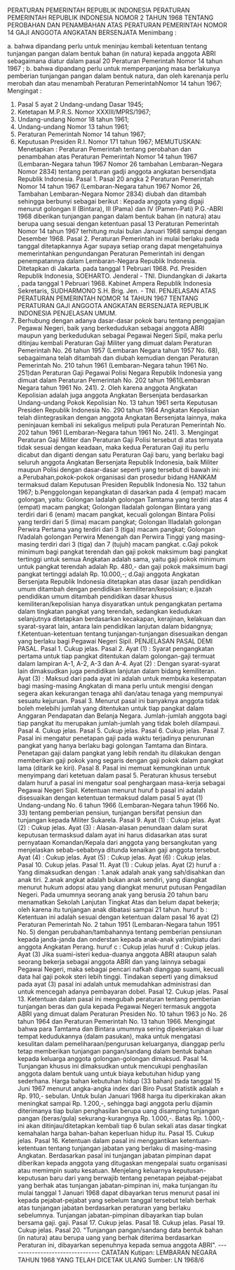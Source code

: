  PERATURAN PEMERINTAH REPUBLIK INDONESIA PERATURAN PEMERINTAH REPUBLIK INDONESIA NOMOR 2 TAHUN 1968 TENTANG PEROBAHAN DAN PENAMBAHAN ATAS PERATURAN PEMERINTAH NOMOR 14 GAJI ANGGOTA ANGKATAN BERSENJATA
Menimbang :

a. bahwa dipandang perlu untuk meninjau kembali ketentuan tentang tunjangan pangan dalam bentuk bahan (in natura) kepada anggota ABRI sebagaimana diatur dalam pasal 20 Peraturan Pemerintah Nomor 14 tahun 1967 ;
b. bahwa dipandang perlu untuk memperpanjang masa berlakunya pemberian tunjangan pangan dalam bentuk natura, dan oleh karenanja perlu merobah dan atau menambah Peraturan PemerintahNomor 14 tahun 1967;
Mengingat :

1. Pasal 5 ayat 2 Undang-undang Dasar 1945;
2. Ketetapan M.P.R.S. Nomor XXXIII/MPRS/1967;
3. Undang-undang Nomor 18 tahun 1961;
4. Undang-undang Nomor 13 tahun 1961;
5. Peraturan Pemerintah Nomor 14 tahun 1967;
6. Keputusan Presiden R.I. Nomor 171 tahun 1967;
MEMUTUSKAN:
 Menetapkan : Peraturan Pemerintah tentang perobahan dan penambahan atas Peraturan Pemerintah Nomor 14 tahun 1967 (Lembaran-Negara tahun 1967 Nomor 26 tambahan Lembaran-Negara Nomor 2834) tentang peraturan gadji anggota angkatan bersendjata Republik Indonesia. Pasal 1. Pasal 20 angka 2 Peraturan Pemerintah Nomor 14 tahun 1967 (Lembaran-Negara tahun 1967 Nomor 26, Tambahan Lembaran-Negara Nomor 2834) diubah dan ditambah sehingga berbunyi sebagai berikut : Kepada anggota yang digaji menurut golongan II (Bintara), III (Pama) dan IV (Pamen-Pati) P.G.-ABRI 1968 diberikan tunjangan pangan dalam bentuk bahan (in natura) atau berupa uang sesuai dengan ketentuan pasal 13 Peraturan Pemerintah Nomor 14 tahun 1967 terhitung mulai bulan Januari 1968 sampai dengan Desember 1968. Pasal 2. Peraturan Pemerintah ini mulai berlaku pada tanggal ditetapkannya Agar supaya setiap orang dapat mengetahuinya memerintahkan pengundangan Peraturan Pemerintah ini dengan penempatannya dalam Lembaran-Negara Republik Indonesia. Ditetapkan di Jakarta. pada tanggal 1 Pebruari 1968. Pd. Presiden Republik Indonesia, SOEHARTO. Jenderal - TNI. Diundangkan di Jakarta , pada tanggal 1 Pebruari 1968. Kabinet Ampera Republik Indonesia Sekretaris, SUDHARMONO S.H. Brig. Jen. - TNI. PENJELASAN ATAS PERATURAN PEMERINTAH NOMOR 14 TAHUN 1967 TENTANG PERATURAN GAJI ANGGOTA ANGKATAN BERSENJATA REPUBLIK INDONESIA PENJELASAN UMUM.
1. Berhubung dengan adanya dasar-dasar pokok baru tentang penggajian Pegawai Negeri, baik yang berkedudukan sebagai anggota ABRI maupun yang berkedudukan sebagai Pegawai Negeri Sipil, maka perlu ditinjau kembali Peraturan Gaji Militer yang dimuat dalam Peraturan Pemerintah No. 26 tahun 1957 (Lembaran Negara tahun 1957 No. 68), sebagaimana telah ditambah dan diubah kemudian dengan Peraturan Pemerintah No. 210 tahun 1961 (Lembaran-Negara tahun 1961 No. 251)dan Peraturan Gaji Pegawai Polisi Negara Republik Indonesia yang dimuat dalam Peraturan Pemerintah No. 202 tahun 1961(Lembaran Negara tahun 1961 No. 241). 2. Oleh karena anggota Angkatan Kepolisian adalah juga anggota Angkatan Bersenjata berdasarkan Undang-undang Pokok Kepolisian No. 13 tahun 1961 serta Keputusan Presiden Republik Indonesia No. 290 tahun 1964 Angkatan Kepolisian telah diintegrasikan dengan anggota Angkatan Bersenjata lainnya, maka peninjauan kembali ini sekaligus meliputi pula Peraturan Pemerintah No. 202 tahun 1961 (Lembaran-Negara tahun 1961 No. 241). 3. Mengingat Peraturan Gaji Militer dan Peraturan Gaji Polisi tersebut di atas ternyata tidak sesuai dengan keadaan, maka kedua Peraturan Gaji itu perlu dicabut dan diganti dengan satu Peraturan Gaji baru, yang berlaku bagi seluruh anggota Angkatan Bersenjata Republik Indonesia, baik Militer maupun Polisi dengan dasar-dasar seperti yang tersebut di bawah ini:
a.Perubahan,pokok-pokok organisasi dan prosedur bidang HANKAM termaksud dalam Keputusan Presiden Republik Indonesia No. 132 tahun 1967;
b.Penggolongan kepangkatan di dasarkan pada 4 (empat) macam golongan, yaitu: Golongan Iadalah golongan Tamtama yang terdiri atas 4 (empat) macam pangkat; Golongan IIadalah golongan Bintara yang terdiri dari 6 (enam) macam pangkat, kecuali golongan Bintara Polisi yang terdiri dari 5 (lima) macam pangkat; Golongan IIIadalah golongan Perwira Pertama yang terdiri dari 3 (tiga) macam pangkat; Golongan IVadalah golongan Perwira Menengah dan Perwira Tinggi yang masing-masing terdiri dari 3 (tiga) dan 7 (tujuh) macam pangkat.
c.Gaji pokok minimum bagi pangkat terendah dan gaji pokok maksimum bagi pangkat tertinggi untuk semua Angkatan adalah sama, yaitu gaji pokok minimum untuk pangkat terendah adalah Rp. 480,- dan gaji pokok maksimum bagi pangkat tertinggi adalah Rp. 10.000,-;
d.Gaji anggota Angkatan Bersenjata Republik Indonesia ditetapkan atas dasar ijazah pendidikan umum ditambah dengan pendidikan kemiliteran/kepolisian;
e.Ijazah pendidikan umum ditambah pendidikan dasar khusus kemiliteran/kepolisian hanya disyaratkan untuk pengangkatan pertama dalam tingkatan pangkat yang terendah, sedangkan kedudukan selanjutnya ditetapkan berdasarkan kecakapan, kerajinan, kelakuan dan syarat-syarat lain, antara lain pendidikan lanjutan dalam bidangnya;
f.Ketentuan-ketentuan tentang tunjangan-tunjangan disesuaikan dengan yang berlaku bagi Pegawai Negeri Sipil. PENJELASAN PASAL DEMI PASAL. Pasal 1. Cukup jelas. Pasal 2. Ayat (1) : Syarat pengangkatan pertama untuk tiap pangkat ditentukan dalam golongan-gaji termuat dalam lampiran A-1, A-2, A-3 dan A-4. Ayat (2) : Dengan syarat-syarat lain dimaksudkan juga pendidikan lanjutan dalam bidang kemiliteran. Ayat (3) : Maksud dari pada ayat ini adalah untuk membuka kesempatan bagi masing-masing Angkatan di mana perlu untuk mengisi dengan segera akan kekurangan tenaga ahli dan/atau tenaga yang mempunyai sesuatu kejuruan. Pasal 3. Menurut pasal ini banyaknya anggota tidak boleh melebihi jumlah yang ditentukan untuk tiap pangkat dalam Anggaran Pendapatan dan Belanja Negara. Jumlah-jumlah anggota bagi tiap pangkat itu merupakan jumlah-jumlah yang tidak boleh dilampaui. Pasal 4. Cukup jelas. Pasal 5. Cukup jelas. Pasal 6. Cukup jelas. Pasal 7. Pasal ini mengatur penetapan gaji pada waktu terjadinya penurunan pangkat yang hanya berlaku bagi golongan Tamtama dan Bintara. Penetapan gaji dalam pangkat yang lebih rendah itu dilakukan dengan memberikan gaji pokok yang segaris dengan gaji pokok dalam pangkat lama (ditarik ke kiri). Pasal 8. Pasal ini memuat kemungkinan untuk menyimpang dari ketetuan dalam pasal 5. Peraturan khusus tersebut dalam huruf a pasal ini mengatur soal penghargaan masa-kerja sebagai Pegawai Negeri Sipil. Ketentuan menurut huruf b pasal ini adalah disesuaikan dengan ketentuan termaksud dalam pasal 5 ayat (1) Undang-undang No. 6 tahun 1966 (Lembaran-Negara tahun 1966 No. 33) tentang pemberian pensiun, tunjangan bersifat pensiun dan tunjangan kepada Militer Sukarela. Pasal 9. Ayat (1) : Cukup jelas. Ayat (2) : Cukup jelas. Ayat (3) : Alasan-alasan penundaan dalam surat keputusan termasksud dalam ayat ini harus didasarkan atas surat pernyataan Komandan/Kepala dari anggota yang bersangkutan yang menjelaskan sebab-sebabnya ditunda kenaikan gaji anggota tersebut. Ayat (4) : Cukup jelas. Ayat (5) : Cukup jelas. Ayat (6) : Cukup jelas. Pasal 10. Cukup jelas. Pasal 11. Ayat (1) : Cukup jelas. Ayat (2) huruf a : Yang dimaksudkan dengan :
1.anak adalah anak yang sah/disahkan dan anak tiri. 2.anak angkat adalah bukan anak sendiri, yang diangkat menurut hukum adopsi atau yang diangkat menurut putusan Pengadilan Negeri. Pada umumnya seorang anak yang berusia 20 tahun baru menamatkan Sekolah Lanjutan Tingkat Atas dan belum dapat bekerja; oleh karena itu tunjangan anak dibatasi sampai 21 tahun. huruf b : Ketentuan ini adalah sesuai dengan ketentuan dalam pasal 16 ayat (2) Peraturan Pemerintah No. 2 tahun 1951 (Lembaran-Negara tahun 1951 No. 5) dengan perubahan/tambahannya tentang pemberian pensiunan kepada janda-janda dan onderstan kepada anak-anak yatim/piatu dari anggota Angkatan Perang. huruf c : Cukup jelas huruf d : Cukup jelas. Ayat (3) Jika suami-isteri kedua-duanya anggota ABRI ataupun salah seorang bekerja sebagai anggota ABRI dan yang lainnya sebagai Pegawai Negeri, maka sebagai pencari nafkah dianggap suami, kecuali data hal gaji pokok steri lebih tinggi. Tindakan seperti yang dimaksud pada ayat (3) pasal ini adalah untuk memudahkan administrasi dan untuk mencegah adanya pembayaran dobel. Pasal 12. Cukup jelas. Pasal 13. Ketentuan dalam pasal ini mengubah peraturan tentang pemberian tunjangan beras dan gula kepada Pegawai Negeri termasuk anggota ABRI yang dimuat dalam Peraturan Presiden No. 10 tahun 1963 jo No. 26 tahun 1964 dan Peraturan Pemerintah No. 13 tahun 1966. Mengingat bahwa para Tamtama dan Bintara umumnya sering dipekerjakan di luar tempat kedudukannya (dalam pasukan), maka untuk mengatasi kesulitan dalam pemeliharaan/pengurusan keluarganya, dianggap perlu tetap memberikan tunjangan pangan/sandang dalam bentuk bahan kepada keluarga anggota golongan-golongan dimaksud. Pasal 14. Tunjangan khusus ini dimaksudkan untuk mencukupi penghasilan anggota dalam bentuk uang untuk biaya kebutuhan hidup yang sederhana. Harga bahan kebutuhan hidup (33 bahan) pada tanggal 15 Juni 1967 menurut angka-angka index dari Biro Pusat Statistik adalah ± Rp. 910,- sebulan. Untuk bulan Januari 1968 harga itu diperkirakan akan meningkat sampai Rp. 1.200,-, sehingga bagi anggota perlu dijamin diterimanya tiap bulan penghasilan berupa uang disamping tunjangan pangan (beras/gula) sekurang-kurangnya Rp. 1.000,-. Batas Rp. 1.000,- ini akan ditinjau/ditetapkan kembali tiap 6 bulan sekali atas dasar tingkat kemahalan harga bahan-bahan keperluan hidup itu. Pasal 15. Cukup jelas. Pasal 16. Ketentuan dalam pasal ini menggantikan ketentuan-ketentuan tentang tunjangan jabatan yang berlaku di masing-masing Angkatan. Berdasarkan pasal ini tunjangan jabatan pimpinan dapat diberikan kepada anggota yang ditugaskan mengepalai suatu organisasi atau memimpin suatu kesatuan. Menjelang keluarnya keputusan-keputusan baru dari yang berwajib tentang penetapan pejabat-pejabat yang berhak atas tunjangan jabatan-pimpinan ini, maka tunjangan itu mulai tanggal 1 Januari 1968 dapat dibayarkan terus menurut pasal ini kepada pejabat-pejabat yang sebelum tanggal tersebut telah berhak atas tunjangan jabatan berdasarkan peraturan yang berlaku sebelumnya. Tunjangan jabatan-pimpinan dibayarkan tiap bulan bersama gaji. gaji. Pasal 17. Cukup jelas. Pasal 18. Cukup jelas. Pasal 19. Cukup jelas. Pasal 20. "Tunjangan pangan/sandang data bentuk bahan (in natura) atau berupa uang yang berhak diterima berdasarkan Peraturan ini, dibayarkan sepenuhnya kepada semua anggota ABRI". -------------------------------- CATATAN Kutipan: LEMBARAN NEGARA TAHUN 1968 YANG TELAH DICETAK ULANG Sumber: LN 1968/6
